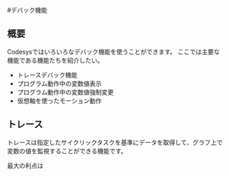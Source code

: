 #デバック機能
## 概要
Codesysではいろいろなデバック機能を使うことができます。
ここでは主要な機能である機能たちを紹介したい。
- トレースデバック機能
- プログラム動作中の変数値表示
- プログラム動作中の変数値強制変更
- 仮想軸を使ったモーション動作

## トレース
トレースは指定したサイクリックタスクを基準にデータを取得して、グラフ上で変数の値を監視することができる機能です。

最大の利点は
